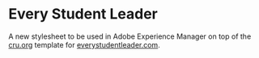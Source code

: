 # Every Student Leader

A new stylesheet to be used in Adobe Experience Manager on top of the [cru.org](https://www.cru.org/) template for [everystudentleader.com](https://www.everystudentleader.com/).